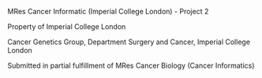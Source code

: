 MRes Cancer Informatic (Imperial College London) - Project 2

Property of Imperial College London

Cancer Genetics Group, Department Surgery and Cancer, Imperial College London

Submitted in partial fulfillment of MRes Cancer Biology (Cancer Informatics)
